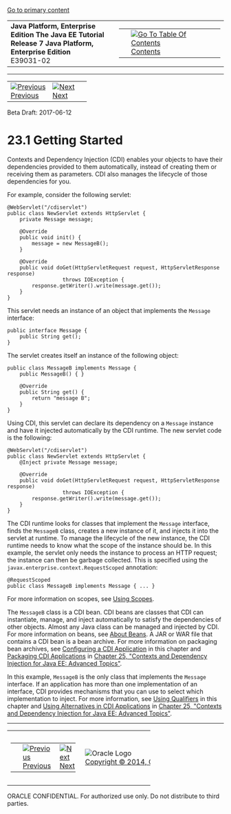[Go to primary content](#BEGIN)

<table>
<colgroup>
<col width="50%" />
<col width="50%" />
</colgroup>
<tbody>
<tr class="odd">
<td><strong>Java Platform, Enterprise Edition The Java EE Tutorial</strong><br />
<strong>Release 7 Java Platform, Enterprise Edition</strong><br />
E39031-02</td>
<td><table>
<tbody>
<tr class="odd">
<td> </td>
<td><a href="toc.htm"><img src="../../dcommon/gifs/toc.gif" alt="Go To Table Of Contents" /><br />
<span class="icon">Contents</span></a></td>
</tr>
</tbody>
</table></td>
</tr>
</tbody>
</table>

-----

<table>
<tbody>
<tr class="odd">
<td><a href="cdi-basic.htm"><img src="../../dcommon/gifs/leftnav.gif" alt="Previous" /><br />
<span class="icon">Previous</span></a> </td>
<td><a href="cdi-basic002.htm"><img src="../../dcommon/gifs/rightnav.gif" alt="Next" /><br />
<span class="icon">Next</span></a></td>
<td> </td>
</tr>
</tbody>
</table>

Beta Draft: 2017-06-12

# 23.1 Getting Started

Contexts and Dependency Injection (CDI) enables your objects to have
their dependencies provided to them automatically, instead of creating
them or receiving them as parameters. CDI also manages the lifecycle of
those dependencies for you.

For example, consider the following servlet:

``` oac_no_warn
@WebServlet("/cdiservlet")
public class NewServlet extends HttpServlet {
    private Message message;

    @Override
    public void init() {
        message = new MessageB();
    }

    @Override
    public void doGet(HttpServletRequest request, HttpServletResponse response)
                  throws IOException {
        response.getWriter().write(message.get());
    }
}
```

This servlet needs an instance of an object that implements the
`Message` interface:

``` oac_no_warn
public interface Message {
    public String get();
}
```

The servlet creates itself an instance of the following object:

``` oac_no_warn
public class MessageB implements Message {
    public MessageB() { }

    @Override
    public String get() {
        return "message B";
    }
}
```

Using CDI, this servlet can declare its dependency on a `Message`
instance and have it injected automatically by the CDI runtime. The new
servlet code is the following:

``` oac_no_warn
@WebServlet("/cdiservlet")
public class NewServlet extends HttpServlet {
    @Inject private Message message;

    @Override
    public void doGet(HttpServletRequest request, HttpServletResponse response)
                  throws IOException {
        response.getWriter().write(message.get());
    }
}
```

The CDI runtime looks for classes that implement the `Message`
interface, finds the `MessageB` class, creates a new instance of it, and
injects it into the servlet at runtime. To manage the lifecycle of the
new instance, the CDI runtime needs to know what the scope of the
instance should be. In this example, the servlet only needs the instance
to process an HTTP request; the instance can then be garbage collected.
This is specified using the `javax.enterprise.context.RequestScoped`
annotation:

``` oac_no_warn
@RequestScoped
public class MessageB implements Message { ... }
```

For more information on scopes, see [Using
Scopes](cdi-basic008.htm#GJBBK).

The `MessageB` class is a CDI bean. CDI beans are classes that CDI can
instantiate, manage, and inject automatically to satisfy the
dependencies of other objects. Almost any Java class can be managed and
injected by CDI. For more information on beans, see [About
Beans](cdi-basic003.htm#GJEBJ). A JAR or WAR file that contains a CDI
bean is a bean archive. For more information on packaging bean archives,
see [Configuring a CDI Application](cdi-basic013.htm#GJBNZ) in this
chapter and [Packaging CDI Applications](cdi-adv001.htm#CACDCFDE) in
[Chapter 25, "Contexts and Dependency Injection for Java EE: Advanced
Topics"](cdi-adv.htm#GJEHI).

In this example, `MessageB` is the only class that implements the
`Message` interface. If an application has more than one implementation
of an interface, CDI provides mechanisms that you can use to select
which implementation to inject. For more information, see [Using
Qualifiers](cdi-basic006.htm#GJBCK) in this chapter and [Using
Alternatives in CDI Applications](cdi-adv002.htm#GJSDF) in [Chapter 25,
"Contexts and Dependency Injection for Java EE: Advanced
Topics"](cdi-adv.htm#GJEHI).

-----

<table style="width:66%;">
<colgroup>
<col width="33%" />
<col width="0%" />
<col width="33%" />
</colgroup>
<tbody>
<tr class="odd">
<td><table style="width:96%;">
<colgroup>
<col width="0%" />
<col width="48%" />
<col width="48%" />
</colgroup>
<tbody>
<tr class="odd">
<td> </td>
<td><a href="cdi-basic.htm"><img src="../../dcommon/gifs/leftnav.gif" alt="Previous" /><br />
<span class="icon">Previous</span></a> </td>
<td><a href="cdi-basic002.htm"><img src="../../dcommon/gifs/rightnav.gif" alt="Next" /><br />
<span class="icon">Next</span></a></td>
</tr>
</tbody>
</table></td>
<td><img src="../../dcommon/gifs/oracle.gif" alt="Oracle Logo" class="copyrightlogo" /> <a href="../../dcommon/html/cpyr.htm"><br />
<span class="copyrightlogo">Copyright © 2014, Oracle and/or its affiliates. All rights reserved.</span></a></td>
<td><table>
<tbody>
<tr class="odd">
<td> </td>
<td><a href="toc.htm"><img src="../../dcommon/gifs/toc.gif" alt="Go To Table Of Contents" /><br />
<span class="icon">Contents</span></a></td>
</tr>
</tbody>
</table></td>
</tr>
</tbody>
</table>

ORACLE CONFIDENTIAL. For authorized use only. Do not distribute to third parties.
